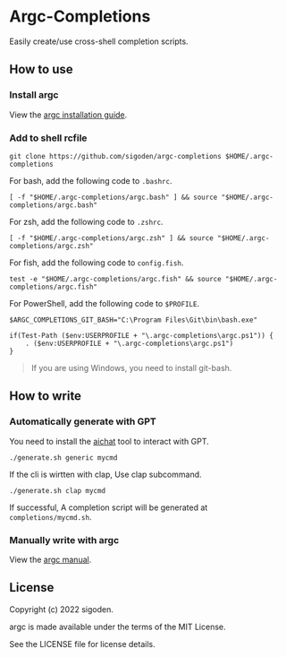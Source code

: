 # Argc-Completions

Easily create/use cross-shell completion scripts.

## How to use

### Install argc

View the [argc installation guide](https://github.com/sigoden/argc#install).

### Add to shell rcfile

```
git clone https://github.com/sigoden/argc-completions $HOME/.argc-completions
```

For bash, add the following code to `.bashrc`.
```
[ -f "$HOME/.argc-completions/argc.bash" ] && source "$HOME/.argc-completions/argc.bash" 
```

For zsh, add the following code to `.zshrc`.
```
[ -f "$HOME/.argc-completions/argc.zsh" ] && source "$HOME/.argc-completions/argc.zsh" 
```

For fish, add the following code to `config.fish`.
```
test -e "$HOME/.argc-completions/argc.fish" && source "$HOME/.argc-completions/argc.fish" 
```

For PowerShell, add the following code to `$PROFILE`.

```
$ARGC_COMPLETIONS_GIT_BASH="C:\Program Files\Git\bin\bash.exe"

if(Test-Path ($env:USERPROFILE + "\.argc-completions\argc.ps1")) {
    . ($env:USERPROFILE + "\.argc-completions\argc.ps1")
}
```

> If you are using Windows, you need to install git-bash.

## How to write

### Automatically generate with GPT

You need to install the [aichat](https://github.com/sigoden/aichat) tool to interact with GPT.

```
./generate.sh generic mycmd
```

If the cli is wirtten with clap, Use clap subcommand.
```
./generate.sh clap mycmd
```

If successful, A completion script will be generated at `completions/mycmd.sh`.

### Manually write with argc

View the [argc manual](https://github.com/sigoden/argc#comment-tags).

## License

Copyright (c) 2022 sigoden.

argc is made available under the terms of the MIT License. 

See the LICENSE file for license details.